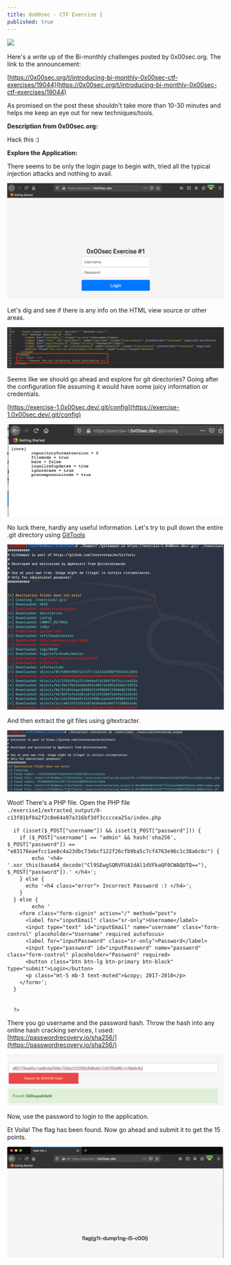 ```yaml
---
title: 0x00sec - CTF Exercise 1
published: true
---
```


[![](https://www.paypalobjects.com/en_US/i/btn/btn_donateCC_LG.gif)](https://www.paypal.com/cgi-bin/webscr?cmd=_donations&business=YL597KBH5LS7L&item_name=For+walkthrough/guides&currency_code=USD&source=url)

Here's a write up of the Bi-monthly challenges posted by 0x00sec.org. The link to the announcement: 

[https://0x00sec.org/t/introducing-bi-monthly-0x00sec-ctf-exercises/19044](https://0x00sec.org/t/introducing-bi-monthly-0x00sec-ctf-exercises/19044)

As promised on the post these shouldn't take more than 10-30 minutes and helps me keep an eye out for new techniques/tools.

**Description from 0x00sec.org:**

Hack this :)

**Explore the Application:**

There seems to be only the login page to begin with, tried all the typical injection attacks and nothing to avail.

![login_page](assets/2020-02-16-0x00sec-Exercise-1/1.png)

Let's dig and see if there is any info on the HTML view source or other areas.

![login_page2](assets/2020-02-16-0x00sec-Exercise-1/2.png)

Seems like we should go ahead and explore for git directories? Going after the configuration file assuming it would have some juicy information or credentials. 

[https://exercise-1.0x00sec.dev/.git/config](https://exercise-1.0x00sec.dev/.git/config)

![login_page2](assets/2020-02-16-0x00sec-Exercise-1/3.png)

No luck there, hardly any useful information. Let's try to pull down the entire .git directory using [GitTools](https://github.com/internetwache/GitTools)

![login_page2](assets/2020-02-16-0x00sec-Exercise-1/4.png)

And then extract the git files using gitextracter.

![login_page2](assets/2020-02-16-0x00sec-Exercise-1/5.png)

Woot! There's a PHP file. Open the PHP file `./exercise1/extracted_output/0-c13f81bf0a2f2c0e64a97a316bf3df3ccccea25a/index.php`

```
  if (isset($_POST["username"]) && isset($_POST["password"])) {
    if ($_POST["username"] == "admin" && hash('sha256', $_POST["password"]) == "e83176eaefcc1ae8c4a23dbc73ebcf122f26cfb9ba5c7cf4763e96c1c38a6c6c") {
        echo '<h4> '.xor_this(base64_decode("Cl9SEwgSQRVFUA1dAl1dVFkaQF0CWAQUTQ=="), $_POST["password"]).' </h4>';
    } else {
      echo '<h4 class="error"> Incorrect Password :) </h4>';
    }
  } else {
        echo '
    <form class="form-signin" action="/" method="post">
      <label for="inputEmail" class="sr-only">Username</label>
      <input type="text" id="inputEmail" name="username" class="form-control" placeholder="Username" required autofocus>
      <label for="inputPassword" class="sr-only">Password</label>
      <input type="password" id="inputPassword" name="password" class="form-control" placeholder="Password" required>
      <button class="btn btn-lg btn-primary btn-block" type="submit">Login</button>
      <p class="mt-5 mb-3 text-muted">&copy; 2017-2018</p>
    </form>';
  }


  ?>

```

There you go username and the password hash. Throw the hash into any online hash cracking services, I used: [https://passwordrecovery.io/sha256/](https://passwordrecovery.io/sha256/)

![login_page2](assets/2020-02-16-0x00sec-Exercise-1/6.png)

Now, use the password to login to the application.

Et Voila! The flag has been found. Now go ahead and submit it to get the 15 points.

![login_page2](assets/2020-02-16-0x00sec-Exercise-1/7.png)
